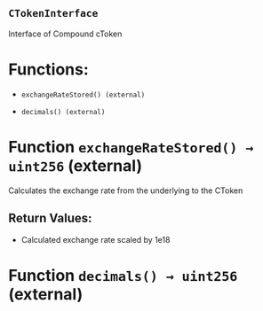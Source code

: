 ## `CTokenInterface`

Interface of Compound cToken

# Functions:

- `exchangeRateStored() (external)`

- `decimals() (external)`

# Function `exchangeRateStored() → uint256` (external)

Calculates the exchange rate from the underlying to the CToken

## Return Values:

- Calculated exchange rate scaled by 1e18

# Function `decimals() → uint256` (external)
